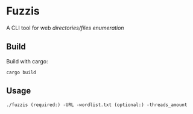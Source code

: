 # Fuzzis
A CLI tool for web *directories/files enumeration*

## Build
Build with cargo:
```
cargo build
```

## Usage
```
./fuzzis (required:) -URL -wordlist.txt (optional:) -threads_amount
```